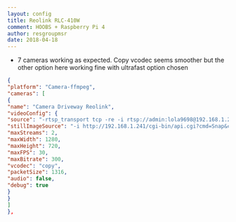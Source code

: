 ```yaml
---
layout: config
title: Reolink RLC-410W
comment: HOOBS + Raspberry Pi 4
author: resgroupmsr
date: 2018-04-18
---
```

- 7 cameras working as expected.  Copy vcodec seems smoother but the other option here working fine with ultrafast option chosen

```json
{
"platform": "Camera-ffmpeg",
"cameras": [
{
"name": "Camera Driveway Reolink",
"videoConfig": {
"source": "-rtsp_transport tcp -re -i rtsp://admin:lola9698@192.168.1.241:554/h264Preview_01_main",
"stillImageSource": "-i http://192.168.1.241/cgi-bin/api.cgi?cmd=Snap&channel=0&rs=wuuPhkmUCeI9WG7C&user=admin&password=pwd",
"maxStreams": 2,
"maxWidth": 1280,
"maxHeight": 720,
"maxFPS": 30,
"maxBitrate": 300,
"vcodec": "copy",
"packetSize": 1316,
"audio": false,
"debug": true
}
}
]
},
```
